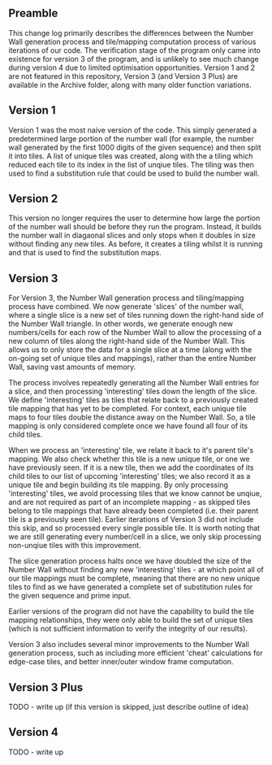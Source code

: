 ## Preamble
This change log primarily describes the differences between the Number Wall generation process and tile/mapping computation process of various iterations of our code. The verification stage of the program only came into existence for version 3 of the program, and is unlikely to see much change during version 4 due to limited optimisation opportunities. Version 1 and 2 are not featured in this repository, Version 3 (and Version 3 Plus) are available in the Archive folder, along with many older function variations.

## Version 1
Version 1 was the most naive version of the code. This simply generated a predetermined large portion of the number wall (for example, the number wall generated by the first 1000 digits of the given sequence) and then split it into tiles. A list of unique tiles was created, along with the a tiling which reduced each tile to its index in the list of unqiue tiles. The tiling was then used to find a substitution rule that could be used to build the number wall.

## Version 2
This version no longer requires the user to determine how large the portion of the number wall should be before they run the program. Instead, it builds the number wall in diagaonal slices and only stops when it doubles in size without finding any new tiles. As before, it creates a tiling whilst it is running and that is used to find the substitution maps.

## Version 3
For Version 3, the Number Wall generation process and tiling/mapping process have combined. We now generate 'slices' of the number wall, where a single slice is a new set of tiles running down the right-hand side of the Number Wall triangle. In other words, we generate enough new numbers/cells for each row of the Number Wall to allow the processing of a new column of tiles along the right-hand side of the Number Wall. This allows us to only store the data for a single slice at a time (along with the on-going set of unique tiles and mappings), rather than the entire Number Wall, saving vast amounts of memory.

The process involves repeatedly generating all the Number Wall entries for a slice, and then processing 'interesting' tiles down the length of the slice. We define 'interesting' tiles as tiles that relate back to a previously created tile mapping that has yet to be completed. For context, each unique tile maps to four tiles double the distance away on the Number Wall. So, a tile mapping is only considered complete once we have found all four of its child tiles.

When we process an 'interesting' tile, we relate it back to it's parent tile's mapping. We also check whether this tile is a new unique tile, or one we have previously seen. If it is a new tile, then we add the coordinates of its child tiles to our list of upcoming 'interesting' tiles; we also record it as a unique tile and begin building its tile mapping. By only processing 'interesting' tiles, we avoid processing tiles that we know cannot be unqiue, and are not required as part of an incomplete mapping - as skipped tiles belong to tile mappings that have already been completed (i.e. their parent tile is a previously seen tile). Earlier iterations of Version 3 did not include this skip, and so processed every single possible tile. It is worth noting that we are still generating every number/cell in a slice, we only skip processing non-unqiue tiles with this improvement.

The slice generation process halts once we have doubled the size of the Number Wall without finding any new 'interesting' tiles - at which point all of our tile mappings must be complete, meaning that there are no new unique tiles to find as we have generated a complete set of substitution rules for the given sequence and prime input.

Earlier versions of the program did not have the capability to build the tile mapping relationships, they were only able to build the set of unique tiles (which is not sufficient information to verify the integrity of our results).

Version 3 also includes several minor improvements to the Number Wall generation process, such as including more efficient 'cheat' calculations for edge-case tiles, and better inner/outer window frame computation.

## Version 3 Plus
TODO - write up (if this version is skipped, just describe outline of idea)

## Version 4
TODO - write up
